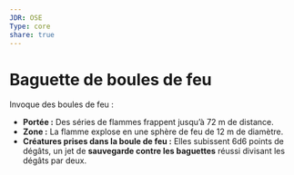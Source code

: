 ```yaml
---
JDR: OSE
Type: core
share: true
---
```

# Baguette de boules de feu

Invoque des boules de feu :

- **Portée :** Des séries de flammes frappent jusqu’à 72 m de distance.
- **Zone :** La flamme explose en une sphère de feu de 12 m de diamètre.
- **Créatures prises dans la boule de feu :** Elles subissent 6d6 points de dégâts, un jet de **sauvegarde contre les baguettes** réussi divisant les dégâts par deux.